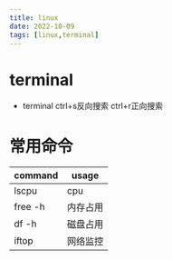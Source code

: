 ```yaml
---
title: linux  
date: 2022-10-09  
tags: [linux,terminal]  
---
```

# terminal
- terminal ctrl+s反向搜索 ctrl+r正向搜索  

# 常用命令

| command | usage    |
| ------- | -------- |
| lscpu   | cpu      |
| free -h | 内存占用 |
| df -h   | 磁盘占用 |
| iftop   | 网络监控 |
